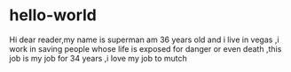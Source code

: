 # hello-world
Hi dear reader,my name is superman am 36 years old and i live in vegas ,i work in saving people whose life is exposed for danger or even death ,this job is my job for 34 years ,i love my job to mutch
